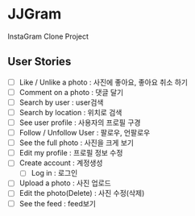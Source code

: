# JJGram

InstaGram Clone Project

## User Stories

- [ ] Like / Unlike a photo : 사진에 좋아요, 좋아요 취소 하기
- [ ] Comment on a photo : 댓글 달기 
- [ ] Search by user : user검색
- [ ] Search by location : 위치로 검색 
- [ ] See user profile : 사용자의 프로필 구경 
- [ ] Follow / Unfollow User : 팔로우, 언팔로우 
- [ ] See the full photo : 사진을 크게 보기 
- [ ] Edit my profile : 프로필 정보 수정 
- [ ] Create account : 계정생성
  - [ ] Log in : 로그인
- [ ] Upload a photo : 사진 업로드
- [ ] Edit the photo(Delete) : 사진 수정(삭제) 
- [ ] See the feed : feed보기 
